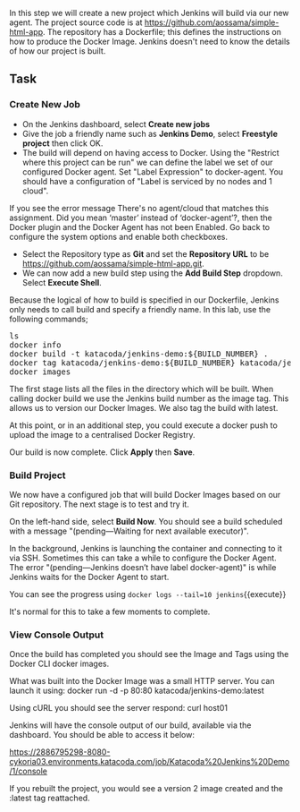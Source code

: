 In this step we will create a new project which Jenkins will build via our new agent. The project source code is at https://github.com/aossama/simple-html-app. The repository has a Dockerfile; this defines the instructions on how to produce the Docker Image. Jenkins doesn't need to know the details of how our project is built.

## Task

### Create New Job

* On the Jenkins dashboard, select **Create new jobs**
* Give the job a friendly name such as **Jenkins Demo**, select **Freestyle project** then click OK.
* The build will depend on having access to Docker. Using the "Restrict where this project can be run" we can define the label we set of our configured Docker agent. Set "Label Expression" to docker-agent. You should have a configuration of "Label is serviced by no nodes and 1 cloud".

If you see the error message There's no agent/cloud that matches this assignment. Did you mean ‘master’ instead of ‘docker-agent’?, then the Docker plugin and the Docker Agent has not been Enabled. Go back to configure the system options and enable both checkboxes.

* Select the Repository type as **Git** and set the **Repository URL** to be https://github.com/aossama/simple-html-app.git.
* We can now add a new build step using the **Add Build Step** dropdown. Select **Execute Shell**.

Because the logical of how to build is specified in our Dockerfile, Jenkins only needs to call build and specify a friendly name. In this lab, use the following commands;

<pre>
ls
docker info
docker build -t katacoda/jenkins-demo:${BUILD_NUMBER} .
docker tag katacoda/jenkins-demo:${BUILD_NUMBER} katacoda/jenkins-demo:latest
docker images
</pre>

The first stage lists all the files in the directory which will be built. When calling docker build we use the Jenkins build number as the image tag. This allows us to version our Docker Images. We also tag the build with latest.

At this point, or in an additional step, you could execute a docker push to upload the image to a centralised Docker Registry.

Our build is now complete. Click **Apply** then **Save**.

### Build Project

We now have a configured job that will build Docker Images based on our Git repository. The next stage is to test and try it.

On the left-hand side, select **Build Now**. You should see a build scheduled with a message "(pending—Waiting for next available executor)".

In the background, Jenkins is launching the container and connecting to it via SSH. Sometimes this can take a while to configure the Docker Agent. The error "(pending—Jenkins doesn’t have label docker-agent)" is while Jenkins waits for the Docker Agent to start.

You can see the progress using ```docker logs --tail=10 jenkins```{{execute}}

It's normal for this to take a few moments to complete.

### View Console Output

Once the build has completed you should see the Image and Tags using the Docker CLI docker images.

What was built into the Docker Image was a small HTTP server. You can launch it using: docker run -d -p 80:80 katacoda/jenkins-demo:latest

Using cURL you should see the server respond: curl host01

Jenkins will have the console output of our build, available via the dashboard. You should be able to access it below:

https://2886795298-8080-cykoria03.environments.katacoda.com/job/Katacoda%20Jenkins%20Demo/1/console

If you rebuilt the project, you would see a version 2 image created and the :latest tag reattached.